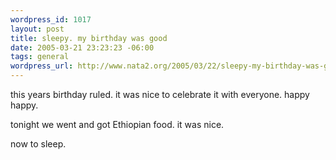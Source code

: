 ```yaml
--- 
wordpress_id: 1017
layout: post
title: sleepy. my birthday was good
date: 2005-03-21 23:23:23 -06:00
tags: general
wordpress_url: http://www.nata2.org/2005/03/22/sleepy-my-birthday-was-good/
---
```

this years birthday ruled. it was nice to celebrate it with everyone. happy happy. 

tonight we went and got Ethiopian food. it was nice. 

now to sleep.
